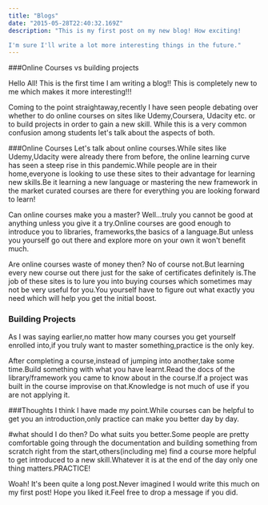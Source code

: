 ```yaml
---
title: "Blogs"
date: "2015-05-28T22:40:32.169Z"
description: "This is my first post on my new blog! How exciting!

I'm sure I'll write a lot more interesting things in the future."
---
```


###Online Courses vs building projects

Hello All! This is the first time I am
writing a blog!! This is completely new to me
which makes it more interesting!!!

Coming to the point straightaway,recently I have
seen people debating over whether to
do online courses on sites like Udemy,Coursera,
Udacity etc. or to build projects in order
to gain a new skill.
While this is a very common confusion
among students let's talk about
the aspects of both.

###Online Courses
Let's talk about online courses.While sites
like Udemy,Udacity were already there from
before, the online learning curve has seen
a steep rise in this pandemic.While people
are in their home,everyone is looking to
use these sites to their advantage for learning
new skills.Be it learning a new language or mastering the new framework in the market
curated courses are there for everything you
are looking forward to learn!

Can online courses make you a master?
Well...truly you cannot be good at anything
unless you give it a try.Online courses are
good enough to introduce you to libraries,
frameworks,the basics of a language.But unless you yourself go out there and explore more
on your own it won't benefit much.

Are online courses waste of money then?
No of course not.But learning every new course
out there just for the sake of certificates definitely is.The job of these sites is to lure you into buying courses which sometimes may not be very useful for you.You yourself have to figure out what exactly you need which
will help you get the initial boost.

### Building Projects

As I was saying earlier,no matter how many
courses you get yourself enrolled into,if
you truly want to master something,practice is the only key.

After completing a course,instead of jumping into another,take some time.Build something with what you have learnt.Read the docs of the library/framework you came to know about in the course.If a project was built in the course improvise on that.Knowledge is not much of use if you are not applying it.

###Thoughts
I think I have made my point.While courses can be helpful to get you an introduction,only practice can make you better day by day.

#what should I do then?
Do what suits you better.Some people are pretty comfortable going through the documentation and building something from scratch right from the start,others(including me) find a course more helpful to get introduced to a new
skill.Whatever it is at the end of the day
only one thing matters.PRACTICE!

Woah! It's been quite a long post.Never imagined I would write this much on my first post! Hope you liked it.Feel free to drop a message if you did.
